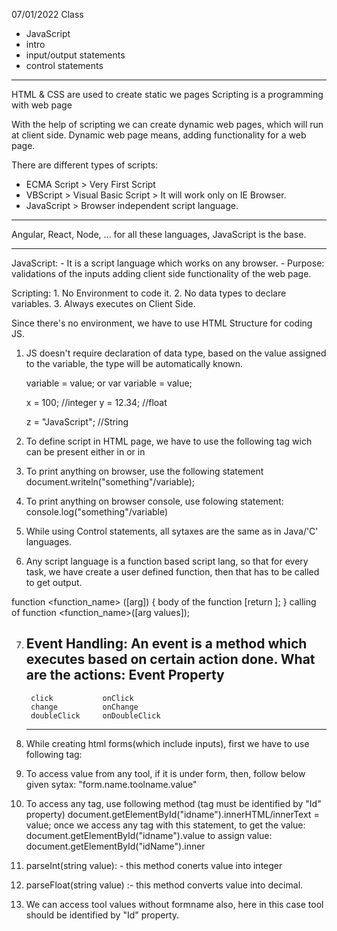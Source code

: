 07/01/2022 Class

- JavaScript
- intro
- input/output statements
- control statements

-------

HTML & CSS are used to create static we pages
Scripting is a programming with web page

With the help of scripting we can create dynamic web pages, which will run at client side.
Dynamic web page means, adding functionality for a web page.

There are different types of scripts:
- ECMA Script > Very First Script 
- VBScript > Visual Basic Script > It will work only on IE Browser.
- JavaScript > Browser independent script language.

-------

Angular, React, Node, ... for all these languages, JavaScript is the base.

-------

JavaScript:
    - It is a script language which works on any browser.
    - Purpose: validations of the inputs
        adding client side functionality of the web page.

Scripting:
    1. No Environment to code it.
    2. No data types to declare variables.
    3. Always executes on Client Side.

Since there's no environment, we have to use HTML Structure for coding JS.

1. JS doesn't require declaration of data type,
 based on the value assigned to the variable, the type will be automatically known.

    variable = value;
    or
    var variable = value;

    x = 100; //integer
    y = 12.34; //float

    z = "JavaScript"; //String

2. To define script in HTML page, we have to use the following tag wich can be present either in <head> or in <body>
<script type ="text/javascript">
    body of the script (becomes JS lang)
</script>


3. To print anything on browser, use the following statement
document.writeln("something"/variable);

4. To print anything on browser console, use folowing statement:
    console.log("something"/variable)

5. While using Control statements, all sytaxes are the same as in Java/'C' languages.

6. Any script language is a function based script lang, so that for every task, we have create a user defined function, then that has to be called to get output.

function <function_name> ([arg])
{
    body of the function
    [return <expression>];
}
calling of function
        <function_name>([arg values]);

7. Event Handling: An event is a method which executes based on certain action done.
What are the actions:
        Event           Property
     -------------------------------
        click           onClick
        change          onChange
        doubleClick     onDoubleClick
     -------------------------------

8. While creating html forms(which include inputs), first we have to use following tag:
    <form name="name of form" method="POST/GET/">
    </form>

9. To access value from any tool, if it is under form, then, follow below given sytax:
"form.name.toolname.value"

10. To access any tag, use following method (tag must be identified by "Id" property)
document.getElementById("idname").innerHTML/innerText = value;
once we access any tag with this statement, 
to get the value:
        document.getElementById("idname").value
to assign value:
        document.getElementById("idName").inner

11. parseInt(string value): - this method conerts value into integer
12.  parseFloat(string value) :-  this method converts value into decimal.
13.  We can access tool values without formname also, here in this case tool should be identified by "Id" property.